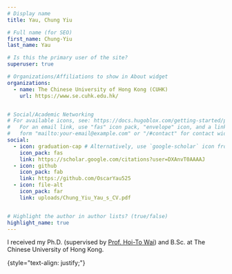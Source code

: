 ```yaml
---
# Display name
title: Yau, Chung Yiu

# Full name (for SEO)
first_name: Chung-Yiu
last_name: Yau

# Is this the primary user of the site?
superuser: true

# Organizations/Affiliations to show in About widget
organizations:
  - name: The Chinese University of Hong Kong (CUHK)
    url: https://www.se.cuhk.edu.hk/


# Social/Academic Networking
# For available icons, see: https://docs.hugoblox.com/getting-started/page-builder/#icons
#   For an email link, use "fas" icon pack, "envelope" icon, and a link in the
#   form "mailto:your-email@example.com" or "/#contact" for contact widget.
social:
  - icon: graduation-cap # Alternatively, use `google-scholar` icon from `ai` icon pack
    icon_pack: fas
    link: https://scholar.google.com/citations?user=DXAnvT0AAAAJ
  - icon: github
    icon_pack: fab
    link: https://github.com/OscarYau525
  - icon: file-alt
    icon_pack: far
    link: uploads/Chung_Yiu_Yau_s_CV.pdf


# Highlight the author in author lists? (true/false)
highlight_name: true
---
```


I received my Ph.D. (supervised by [Prof. Hoi-To Wai](https://www1.se.cuhk.edu.hk/~htwai/)) and B.Sc. at The Chinese University of Hong Kong.

<!-- I am studying the 4th year PhD at CUHK, Department of SEEM, supervised by [Prof. Hoi-To Wai](https://www1.se.cuhk.edu.hk/~htwai/). I graduated with a BSc in Computer Science at CUHK in 2021. My PhD research focuses on <span class="dist-opt">distributed decentralized optimization algorithms</span> for machine learning. My research experience spans across other deep learning problems such as LLM quantization and contrastive learning. -->
{style="text-align: justify;"}
